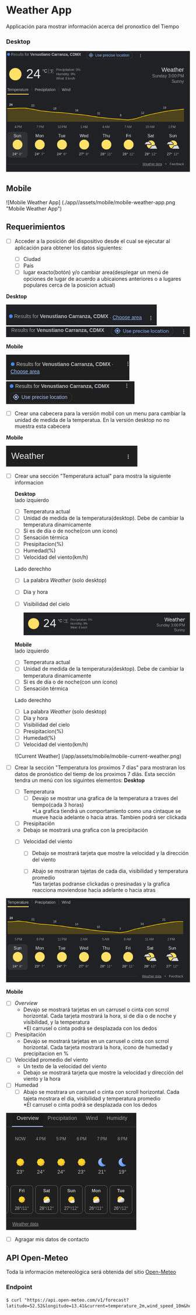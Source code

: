 # Weather App

Applicación para mostrar información acerca del pronoxtico del Tiempo

### Desktop

![Desktop Weather App](./app/assets/desktop/desktop-weather-app.png "Desktop Weather App")

## Mobile

![Mobile Weather App] (./app//assets/mobile/mobile-weather-app.png "Mobile Weather App")

## Requerimientos

- [ ] Acceder a la posición del dispositivo desde el cual se ejecutar al aplicación para obtener los datos siguientes:

  - [ ] Ciudad
  - [ ] País
  - [ ] lugar exacto(botón) y/o cambiar area(desplegar un menú de opciones de lugar de acuerdo a ubicaiones anteriores o a lugares populares cerca de la posicion actual)

**Desktop**

![Datos de lugar](/app/assets/desktop/desktop-current-presition-position.png "Desktop")
![Datos de lugar](/app/assets/desktop/desktop-current-unpresition-position.png "Desktop")

**Mobile**

![Datos de lugar](/app/assets/mobile/mobile-current-presition-position.png "Mobile")
![Datos de lugar](/app/assets/mobile/mobile-current-unpresition-position.png "Mobile")

- [ ] Crear una cabecera para la versión mobil con un menu para cambiar la unidad de medida de la temperatua. En la versión desktop no no muestra esta cabecera

**Mobile**

![Header](/app/assets/mobile/mobile-weather-header.png)

- [ ] Crear una sección "Temperatura actual" para mostra la siguiente informacion

  **Desktop**  
   lado izquierdo

  - [ ] Temperatura actual
  - [ ] Unidad de medida de la temperatura(desktop). Debe de cambiar la temperatura dinamicamente
  - [ ] Si es de dia o de noche(con unn ícono)
  - [ ] Sensación térmica
  - [ ] Presipitacion(%)
  - [ ] Humedad(%)
  - [ ] Velocidad del viento(km/h)

  Lado derechho

  - [ ] La palabra _Weather_ (solo desktop)
  - [ ] Dia y hora
  - [ ] Visibilidad del cielo

    ![Current Weather](/app/assets/desktop/desktop-current-weather.png)

  **Mobile**  
  lado izquierdo

  - [ ] Temperatura actual
  - [ ] Unidad de medida de la temperatura(desktop). Debe de cambiar la temperatura dinamicamente
  - [ ] Si es de dia o de noche(con unn ícono)
  - [ ] Sensación térmica

  Lado derechho

  - [ ] La palabra _Weather_ (solo desktop)
  - [ ] Dia y hora
  - [ ] Visibilidad del cielo
  - [ ] Presipitacion(%)
  - [ ] Humedad(%)
  - [ ] Velocidad del viento(km/h)

  ![Current Weather] (/app/assets/mobile/mobile-current-weather.png)

* [ ] Crear la sección "Temperatura los proximos 7 dias" para mostraran los datos de pronóstico del tiemp de los proximos 7 díás. Esta sección tendra un menú con los siguintes elementos:
      **Desktop**

  - [ ] Temperatura
    - [ ] Devajo se mostrar una grafica de la temperatura a traves del tiempo(cada 3 horas)  
           \*La grafica tiendrá un comportamiento como una cintaque se mueve hacia adelante o hacia atras. Tambien podrá ser clickada
  - [ ] Presipitación
  - Debajo se mostrará una grafica con la precipitación
  - [ ] Velocidad del viento

    - [ ] Debajo se mostrará tarjeta que mostre la velocidad y la dirección del viento

    - [ ] Abajo se mostraran tajetas de cada dia, visibilidad y temperatura promedio  
           \*las tarjetas podranse clickadas o presinadas y la grafica reacciona moviendose hacia adelante o hacia atras

![Weekly weather](/app/assets/desktop/desktop-weekly-weather.png)

**Mobile**

- [ ] _Overview_
  - Devajo se mostrará tarjetas en un carrusel o cinta con scrrol horizontal. Cada tarjeta mostrará la hora, si de dia o de noche y visibilidad, y la temperatura  
    \*El carrusel o cinta podrá se desplazada con los dedos
- [ ] Presipitación
  - Devajo se mostrará tarjetas en un carrusel o cinta con scrrol horizontal. Cada tarjeta mostrará la hora, icono de humedad y precipitacion en %
- [ ] Velocidad promedio del viento
  - Un texto de la velocidad del viento
  - Debajo se mostrará tarjeta que mostre la velocidad y dirección del viento y la hora
- [ ] Humedad
  - [ ] Abajo se mostrara un carrusel o cinta con scroll horizontal. Cada tajeta mostrara el dia, visibilidad y temperatura promedio  
         \*El carrusel o cinta podrá se desplazada con los dedos

![Weekly weather](/app/assets/mobile/mobile-weekly-weather.png)

- [ ] Agragar mis datos de contacto

## API Open-Meteo

Toda la información metereológica será obtenida del sitio [Open-Meteo](https://open-meteo.com/)

### Endpoint

```
$ curl "https://api.open-meteo.com/v1/forecast?latitude=52.52&longitude=13.41&current=temperature_2m,wind_speed_10m&hourly=temperature_2m,relative_humidity_2m,wind_speed_10m"

```
